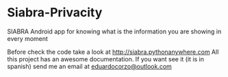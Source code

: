 Siabra-Privacity
================

SIABRA Android app for knowing what is the information you are showing in every moment

Before check the code take a look at http://siabra.pythonanywhere.com 
All this project has an awesome documentation. If you want see it (it is in spanish) send me an email at eduardocorzo@outlook.com
